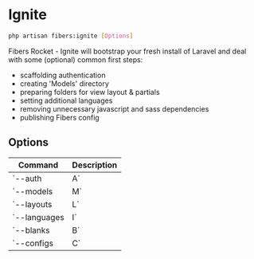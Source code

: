 # Ignite

```bash
php artisan fibers:ignite [Options]
```

Fibers Rocket - Ignite will bootstrap your fresh install of Laravel and deal with some (optional) common first steps:
* scaffolding authentication
* creating 'Models' directory
* preparing folders for view layout & partials
* setting additional languages
* removing unnecessary javascript and sass dependencies 
* publishing Fibers config

## Options
| Command | Description |
| --- | --- |
| `--auth|A`   | Will scaffold default Laravel auth with (optional) email confirmation. |
| `--models|M` | Will create a app/Models folder and move User model there. |
| `--layouts|L` | Will create folders for *layouts* and *partials* blade templates. It can also create *header*, *footer* partials and *app* layout. |
| `--languages|I` | Will add a new language to app by creating a new folder in  *langs* and download language files from [GitHub](https://github.com/caouecs/Laravel-lang). |
| `--blanks|B` | Will remove unneeded dependencies like bootstrap, jquery, ... |
| `--configs|C` | Will publish Fibers config file. |
